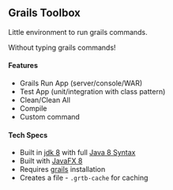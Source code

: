 ## Grails Toolbox

Little environment to run grails commands.

Without typing grails commands!

#### Features
* Grails Run App (server/console/WAR)
* Test App (unit/integration with class pattern)
* Clean/Clean All
* Compile
* Custom command

#### Tech Specs
* Built in [jdk 8](http://www.oracle.com/technetwork/java/javase/downloads/jdk8-downloads-2133151.html) with full [Java 8 Syntax](http://www.oracle.com/technetwork/java/javase/8-whats-new-2157071.html)
* Built with [JavaFX 8](http://www.oracle.com/technetwork/java/javase/overview/javafx-overview-2158620.html)
* Requires [grails](https://grails.org/) installation
* Creates a file - `.grtb-cache` for caching
